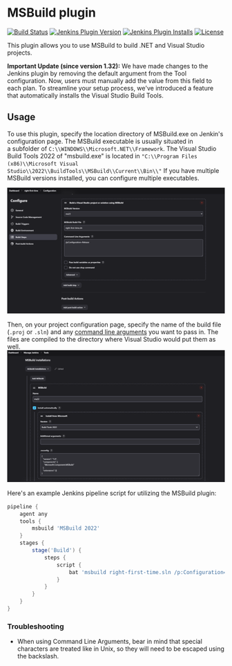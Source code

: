 # MSBuild plugin

[![Build Status](https://ci.jenkins.io/buildStatus/icon?job=Plugins%2Fmsbuild-plugin%2Fmaster)](https://ci.jenkins.io/job/Plugins/job/msbuild-plugin/job/master/)
[![Jenkins Plugin Version](https://img.shields.io/jenkins/plugin/v/msbuild.svg)](https://plugins.jenkins.io/msbuild)
[![Jenkins Plugin Installs](https://img.shields.io/jenkins/plugin/i/msbuild.svg?color=blue)](https://plugins.jenkins.io/msbuild)
[![License](https://img.shields.io/badge/license-MIT-blue.svg)](https://opensource.org/licenses/MIT)

This plugin allows you to use MSBuild to build .NET and Visual Studio
projects.

**Important Update (since version 1.32):** We have made changes to the Jenkins plugin by removing the default argument from the Tool configuration. Now, users must manually add the value from this field to each plan. To streamline your setup process, we've introduced a feature that automatically installs the Visual Studio Build Tools.



## Usage

To use this plugin, specify the location directory of MSBuild.exe on
Jenkin's configuration page. The MSBuild executable is usually
situated in a subfolder of `C:\\WINDOWS\\Microsoft.NET\\Framework`. The
Visual Studio Build Tools 2022 of "msbuild.exe" is located in
`"C:\\Program Files (x86)\\Microsoft Visual Studio\\2022\\BuildTools\\MSBuild\\Current\\Bin\\"` If you have multiple
MSBuild versions installed, you can configure multiple executables. 

![](docs/images/jenkins-msbuild.png)

Then, on your project configuration page, specify the name of the build
file (`.proj` or `.sln`) and any [command line
arguments](https://docs.microsoft.com/en-us/visualstudio/msbuild/msbuild-command-line-reference?view=vs-2017)
you want to pass in. The files are compiled to the directory where
Visual Studio would put them as well.
![](docs/images/jenkins-job-msbuild.png)

Here's an example Jenkins pipeline script for utilizing the MSBuild plugin:
```groovy
pipeline {
    agent any
    tools {
        msbuild 'MSBuild 2022'
    }
    stages {
        stage('Build') {
            steps {
                script {
                    bat 'msbuild right-first-time.sln /p:Configuration=Release'
                }
            }
        }
    }
}
```

### Troubleshooting

-   When using Command Line Arguments, bear in mind that special
    characters are treated like in Unix, so they will need to be escaped
    using the backslash.
